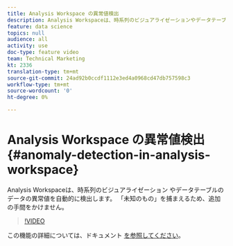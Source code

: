 ```yaml
---
title: Analysis Workspace の異常値検出
description: Analysis Workspaceは、時系列のビジュアライゼーションやデータテーブルのデータの異常値を自動的に検出します。 「未知のもの」を捕まえるため、追加の手間をかけません。
feature: data science
topics: null
audience: all
activity: use
doc-type: feature video
team: Technical Marketing
kt: 2336
translation-type: tm+mt
source-git-commit: 24ad92b0ccdf1112e3ed4a0968cd47db757598c3
workflow-type: tm+mt
source-wordcount: '0'
ht-degree: 0%

---
```



# Analysis Workspace の異常値検出 {#anomaly-detection-in-analysis-workspace}

Analysis Workspaceは、時系列のビジュアライゼーション  やデータテーブルのデータの異常値を自動的に検出します。 「未知のもの」を捕まえるため、追加の手間をかけません。

>[!VIDEO](https://video.tv.adobe.com/v/25444/?quality=12)

この機能の詳細については、ドキュメント [を参照してください](https://marketing.adobe.com/resources/help/ja_JP/analytics/analysis-workspace/anomaly_detection.html)。
